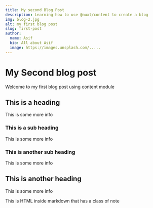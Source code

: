 ```yaml
---
title: My second Blog Post
description: Learning how to use @nuxt/content to create a blog
img: blog-2.jpg
alt: my first blog post
slug: first-post
author:
  name: Asif
  bio: All about Asif
  image: https://images.unsplash.com/.....
---
```


# My Second blog post

Welcome to my first blog post using content module

## This is a heading

This is some more info

### This is a sub heading

This is some more info

### This is another sub heading

This is some more info

## This is another heading

This is some more info

<div class="p-4 mb-4 text-white bg-blue-500">
  This is HTML inside markdown that has a class of note
</div>
